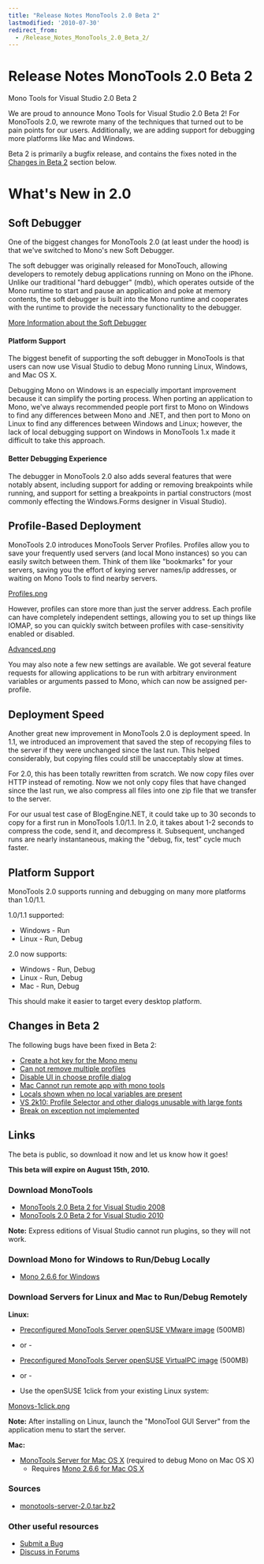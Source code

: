 ```yaml
---
title: "Release Notes MonoTools 2.0 Beta 2"
lastmodified: '2010-07-30'
redirect_from:
  - /Release_Notes_MonoTools_2.0_Beta_2/
---
```


Release Notes MonoTools 2.0 Beta 2
==================================

Mono Tools for Visual Studio 2.0 Beta 2

We are proud to announce Mono Tools for Visual Studio 2.0 Beta 2! For MonoTools 2.0, we rewrote many of the techniques that turned out to be pain points for our users. Additionally, we are adding support for debugging more platforms like Mac and Windows.

Beta 2 is primarily a bugfix release, and contains the fixes noted in the [Changes in Beta 2](/Release_Notes_MonoTools_2.0#Changes_in_Beta_2) section below.

What's New in 2.0
=================

Soft Debugger
-------------

One of the biggest changes for MonoTools 2.0 (at least under the hood) is that we've switched to Mono's new Soft Debugger.

The soft debugger was originally released for MonoTouch, allowing developers to remotely debug applications running on Mono on the iPhone. Unlike our traditional "hard debugger" (mdb), which operates outside of the Mono runtime to start and pause an application and poke at memory contents, the soft debugger is built into the Mono runtime and cooperates with the runtime to provide the necessary functionality to the debugger.

[More Information about the Soft Debugger](/Soft_Debugger)

#### Platform Support

The biggest benefit of supporting the soft debugger in MonoTools is that users can now use Visual Studio to debug Mono running Linux, Windows, and Mac OS X.

Debugging Mono on Windows is an especially important improvement because it can simplify the porting process. When porting an application to Mono, we've always recommended people port first to Mono on Windows to find any differences between Mono and .NET, and then port to Mono on Linux to find any differences between Windows and Linux; however, the lack of local debugging support on Windows in MonoTools 1.x made it difficult to take this approach.

#### Better Debugging Experience

The debugger in MonoTools 2.0 also adds several features that were notably absent, including support for adding or removing breakpoints while running, and support for setting a breakpoints in partial constructors (most commonly effecting the Windows.Forms designer in Visual Studio).

Profile-Based Deployment
------------------------

MonoTools 2.0 introduces MonoTools Server Profiles. Profiles allow you to save your frequently used servers (and local Mono instances) so you can easily switch between them. Think of them like "bookmarks" for your servers, saving you the effort of keying server names/ip addresses, or waiting on Mono Tools to find nearby servers.

[Profiles.png](/archived/images/4/4e/Profiles.png)

However, profiles can store more than just the server address. Each profile can have completely independent settings, allowing you to set up things like IOMAP, so you can quickly switch between profiles with case-sensitivity enabled or disabled.

[Advanced.png](/archived/images/f/f9/Advanced.png)

You may also note a few new settings are available. We got several feature requests for allowing applications to be run with arbitrary environment variables or arguments passed to Mono, which can now be assigned per-profile.

Deployment Speed
----------------

Another great new improvement in MonoTools 2.0 is deployment speed. In 1.1, we introduced an improvement that saved the step of recopying files to the server if they were unchanged since the last run. This helped considerably, but copying files could still be unacceptably slow at times.

For 2.0, this has been totally rewritten from scratch. We now copy files over HTTP instead of remoting. Now we not only copy files that have changed since the last run, we also compress all files into one zip file that we transfer to the server.

For our usual test case of BlogEngine.NET, it could take up to 30 seconds to copy for a first run in MonoTools 1.0/1.1. In 2.0, it takes about 1-2 seconds to compress the code, send it, and decompress it. Subsequent, unchanged runs are nearly instantaneous, making the "debug, fix, test" cycle much faster.

Platform Support
----------------

MonoTools 2.0 supports running and debugging on many more platforms than 1.0/1.1.

1.0/1.1 supported:

-   Windows - Run
-   Linux - Run, Debug

2.0 now supports:

-   Windows - Run, Debug
-   Linux - Run, Debug
-   Mac - Run, Debug

This should make it easier to target every desktop platform.

Changes in Beta 2
-----------------

The following bugs have been fixed in Beta 2:

-   [Create a hot key for the Mono menu](https://bugzilla.novell.com/show_bug.cgi?id=616781)
-   [Can not remove multiple profiles](https://bugzilla.novell.com/show_bug.cgi?id=616405)
-   [Disable UI in choose profile dialog](https://bugzilla.novell.com/show_bug.cgi?id=616422)
-   [Mac Cannot run remote app with mono tools](https://bugzilla.novell.com/show_bug.cgi?id=610457)
-   [Locals shown when no local variables are present](https://bugzilla.novell.com/show_bug.cgi?id=606130)
-   [VS 2k10: Profile Selector and other dialogs unusable with large fonts](https://bugzilla.novell.com/show_bug.cgi?id=614769)
-   [Break on exception not implemented](https://bugzilla.novell.com/show_bug.cgi?id=605227)

Links
-----

The beta is public, so download it now and let us know how it goes!

**This beta will expire on August 15th, 2010.**

### Download MonoTools

-   [MonoTools 2.0 Beta 2 for Visual Studio 2008](http://go-mono.com/monotools-download/latest/monotools.msi)
-   [MonoTools 2.0 Beta 2 for Visual Studio 2010](http://go-mono.com/monotools-download/latest/monotools.vsix)

**Note:** Express editions of Visual Studio cannot run plugins, so they will not work.

### Download Mono for Windows to Run/Debug Locally

-   [Mono 2.6.6 for Windows](http://go-mono.com/monotools-download/latest/mono-windows.exe)

### Download Servers for Linux and Mac to Run/Debug Remotely

**Linux:**

-   [Preconfigured MonoTools Server openSUSE VMware image](http://go-mono.com/monotools-download/latest/MonoTools-vmx.zip) (500MB)

- or -

-   [Preconfigured MonoTools Server openSUSE VirtualPC image](http://go-mono.com/monotools-download/latest/MonoTools-vpc.zip) (500MB)

- or -

-   Use the openSUSE 1click from your existing Linux system:

[Monovs-1click.png](http://go-mono.com/monotools-download/monotools.ymp)

**Note:** After installing on Linux, launch the "MonoTool GUI Server" from the application menu to start the server.

**Mac:**

-   [MonoTools Server for Mac OS X](http://go-mono.com/monotools-download/latest/monotools-server.dmg) (required to debug Mono on Mac OS X)
    -   Requires [Mono 2.6.6 for Mac OS X](http://go-mono.com/monotools-download/latest/MonoFramework-x86.dmg)

### Sources

-   [monotools-server-2.0.tar.bz2](http://go-mono.com/monotools-download/latest/monotools-server-2.0.tar.bz2)

### Other useful resources

-   [Submit a Bug](/Bugs#Mono_Tools)
-   [Discuss in Forums](http://forums.mono-tools.com/)


